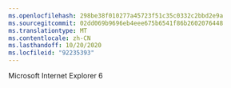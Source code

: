 ```yaml
---
ms.openlocfilehash: 298be38f010277a45723f51c35c0332c2bbd2e9a
ms.sourcegitcommit: 02dd069b9696eb4eee675b6541f86b2602076448
ms.translationtype: MT
ms.contentlocale: zh-CN
ms.lasthandoff: 10/20/2020
ms.locfileid: "92235393"
---
```

Microsoft Internet Explorer 6